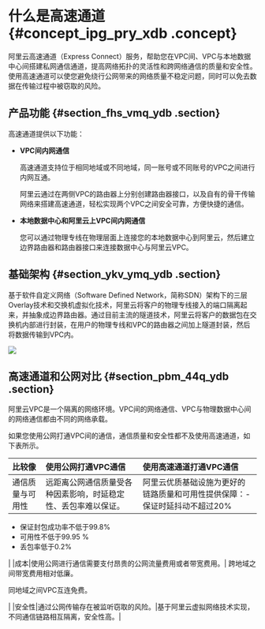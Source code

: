 # 什么是高速通道 {#concept_ipg_pry_xdb .concept}

阿里云高速通道（Express Connect）服务，帮助您在VPC间、VPC与本地数据中心间搭建私网通信通道，提高网络拓扑的灵活性和跨网络通信的质量和安全性。使用高速通道可以使您避免绕行公网带来的网络质量不稳定问题，同时可以免去数据在传输过程中被窃取的风险。

## 产品功能 {#section_fhs_vmq_ydb .section}

高速通道提供以下功能：

-   **VPC间内网通信**

    高速通道支持位于相同地域或不同地域，同一账号或不同账号的VPC之间进行内网互通。

    阿里云通过在两侧VPC的路由器上分别创建路由器接口，以及自有的骨干传输网络来搭建高速通道，轻松实现两个VPC之间安全可靠，方便快捷的通信。

-   **本地数据中心和阿里云上VPC间内网通信**

    您可以通过物理专线在物理层面上连接您的本地数据中心到阿里云，然后建立边界路由器和路由器接口来连接数据中心与阿里云VPC。


## 基础架构 {#section_ykv_ymq_ydb .section}

基于软件自定义网络（Software Defined Network，简称SDN）架构下的三层Overlay技术和交换机虚拟化技术，阿里云将客户的物理专线接入的端口隔离起来，并抽象成边界路由器。通过目前主流的隧道技术，阿里云将客户的数据包在交换机内部进行封装，在用户的物理专线和VPC的路由器之间加上隧道封装，然后将数据传输到VPC内。

![](http://static-aliyun-doc.oss-cn-hangzhou.aliyuncs.com/assets/img/13811/4200_zh-CN.jpg)

## 高速通道和公网对比 {#section_pbm_44q_ydb .section}

阿里云VPC是一个隔离的网络环境。VPC间的网络通信、VPC与物理数据中心间的网络通信都由不同的网络承载。

如果您使用公网打通VPC间的通信，通信质量和安全性都不及使用高速通道，如下表所示。

|比较像|使用公网打通VPC通信|使用高速通道打通VPC通信|
|:--|:----------|:------------|
|通信质量与可用性|远距离公网通信质量受各种因素影响，时延稳定性、丢包率难以保证。|阿里云优质基础设施为更好的链路质量和可用性提供保障：-   保证时延抖动不超过20%
-   保证封包成功率不低于99.8%
-   可用性不低于99.95 %
-   丢包率低于0.2%

|
|成本|使用公网进行通信需要支付昂贵的公网流量费用或者带宽费用。| 跨地域之间带宽费用相对低廉。

 同地域之间VPC互连免费。

 |
|安全性|通过公网传输存在被监听窃取的风险。|基于阿里云虚拟网络技术实现，不同通信链路相互隔离，安全性高。|

